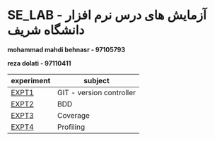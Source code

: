 # SE_LAB - آزمایش های درس نرم افزار دانشگاه شریف

**mohammad mahdi behnasr - 97105793**

**reza dolati - 97110411**

| experiment | subject | 
|------------|---------|
| [EXPT1](https://github.com/mbehnasr/SE_LAB/tree/EXPT1)      | GIT - version controller|
| [EXPT2](https://github.com/mbehnasr/SE_LAB/tree/EXPT2)      | BDD    |
| [EXPT3](https://github.com/mbehnasr/SE_LAB/tree/EXPT3)      | Coverage |
| [EXPT4](https://github.com/mbehnasr/SE_LAB/tree/EXPT4)      | Profiling | 
